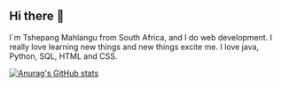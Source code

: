 ## Hi there 👋

I`m Tshepang Mahlangu from South Africa, and I do web development. I really love learning new things and new things excite me. I love java, Python, SQL, HTML and CSS.


[![Anurag's GitHub stats](https://github-readme-stats.vercel.app/api?username=TshepangV)](https://github.com/anuraghazra/github-readme-stats)

